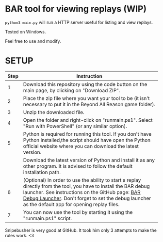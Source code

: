 # BAR tool for viewing replays (WIP)

`python3 main.py` will run a HTTP server useful for listing and view replays.

Tested on Windows.


Feel free to use and modify.

# SETUP

| Step | Instruction |
|------|-------------|
| 1 | Download this repository using the code button on the main page, by clicking on "Download ZIP". |
| 2 | Place the zip file where you want your tool to be (it isn't necessary to put it in the Beyond All Reason game folder). |
| 3 | Unzip the downloaded file. |
| 4 | Open the folder and right-click on "runmain.ps1". Select "Run with PowerShell" (or any similar option). |
| 5 | Python is required for running this tool. If you don't have Python installed,the script should have open the Python official website where you can download the latest version. |
|  | Download the latest version of Python and install it as any other program. It is advised to follow the default installation path. |
| 6 | (Optional) In order to use the ability to start a replay directly from the tool, you have to install the BAR debug launcher. See instructions on the GitHub page: [BAR Debug Launcher](https://github.com/beyond-all-reason/bar_debug_launcher). Don't forget to set the debug launcher as the default app for opening replay files. |
| 7 | You can now use the tool by starting it using the "runmain.ps1" script. |

Snipebusher is very good at GitHub. It took him only 3 attempts to make the rules work. <3

